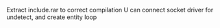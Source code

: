 Extract include.rar to correct compilation
U can connect socket driver for undetect, and create entity loop
